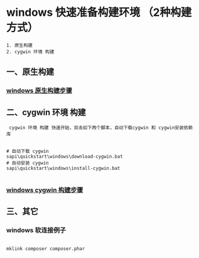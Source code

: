 # windows 快速准备构建环境 （2种构建方式）

    1. 原生构建
    2. cygwin 环境 构建

## 一、原生构建

### [windows 原生构建步骤](native-build/README.md)

## 二、cygwin 环境 构建

     cygwin 环境 构建 快速开始，双击如下两个脚本，自动下载cygwin 和 cygwin安装依赖库

```shell

# 自动下载 cygwin
sapi\quickstart\windows\download-cygwin.bat
# 自动安装 cygwin
sapi\quickstart\windows\install-cygwin.bat


```

### [windows cygwin 构建步骤](../../../docs/Cygwin.md)

## 三、其它

### windows 软连接例子

```bash

mklink composer composer.phar

```








